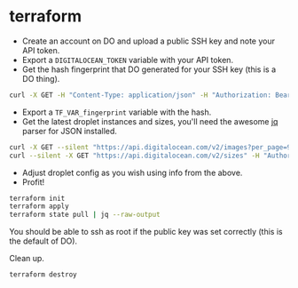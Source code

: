 # terraform

* Create an account on DO and upload a public SSH key and note your API token.
* Export a `DIGITALOCEAN_TOKEN` variable with your API token.
* Get the hash fingerprint that DO generated for your SSH key (this is a DO thing).
```sh
curl -X GET -H "Content-Type: application/json" -H "Authorization: Bearer $DO_TOKEN" "https://api.digitalocean.com/v2/account/keys"
```
* Export a `TF_VAR_fingerprint` variable with the hash.
* Get the latest droplet instances and sizes, you'll need the awesome [jq](https://stedolan.github.io/jq/) parser for JSON installed.
```sh
curl -X GET --silent "https://api.digitalocean.com/v2/images?per_page=999" -H "Authorization: Bearer $DO_TOKEN" > droplets.json
curl --silent -X GET "https://api.digitalocean.com/v2/sizes" -H "Authorization: Bearer $DO_TOKEN" | jq '.sizes[].slug' > sizes.json
```
* Adjust droplet config as you wish using info from the above.
* Profit!
```sh
terraform init
terraform apply
terraform state pull | jq --raw-output
```

You should be able to ssh as root if the public key was set correctly (this is the default of DO). 

Clean up.
```
terraform destroy
```
